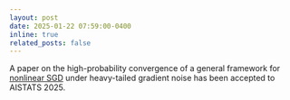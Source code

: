 ```yaml
---
layout: post
date: 2025-01-22 07:59:00-0400
inline: true
related_posts: false
---
```


A paper on the high-probability convergence of a general framework for [nonlinear SGD](https://arxiv.org/abs/2410.13954) under heavy-tailed gradient noise has been accepted to AISTATS 2025. 